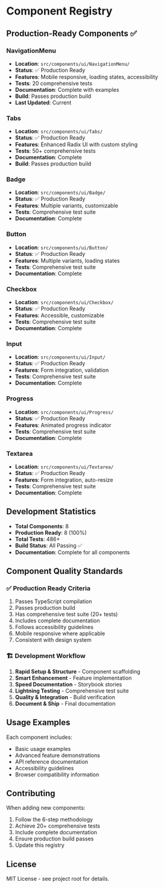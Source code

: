 # Component Registry

## Production-Ready Components ✅

### NavigationMenu

- **Location**: `src/components/ui/NavigationMenu/`
- **Status**: ✅ Production Ready
- **Features**: Mobile responsive, loading states, accessibility
- **Tests**: 20 comprehensive tests
- **Documentation**: Complete with examples
- **Build**: Passes production build
- **Last Updated**: Current

### Tabs

- **Location**: `src/components/ui/Tabs/`
- **Status**: ✅ Production Ready
- **Features**: Enhanced Radix UI with custom styling
- **Tests**: 50+ comprehensive tests
- **Documentation**: Complete
- **Build**: Passes production build

### Badge

- **Location**: `src/components/ui/Badge/`
- **Status**: ✅ Production Ready
- **Features**: Multiple variants, customizable
- **Tests**: Comprehensive test suite
- **Documentation**: Complete

### Button

- **Location**: `src/components/ui/Button/`
- **Status**: ✅ Production Ready
- **Features**: Multiple variants, loading states
- **Tests**: Comprehensive test suite
- **Documentation**: Complete

### Checkbox

- **Location**: `src/components/ui/Checkbox/`
- **Status**: ✅ Production Ready
- **Features**: Accessible, customizable
- **Tests**: Comprehensive test suite
- **Documentation**: Complete

### Input

- **Location**: `src/components/ui/Input/`
- **Status**: ✅ Production Ready
- **Features**: Form integration, validation
- **Tests**: Comprehensive test suite
- **Documentation**: Complete

### Progress

- **Location**: `src/components/ui/Progress/`
- **Status**: ✅ Production Ready
- **Features**: Animated progress indicator
- **Tests**: Comprehensive test suite
- **Documentation**: Complete

### Textarea

- **Location**: `src/components/ui/Textarea/`
- **Status**: ✅ Production Ready
- **Features**: Form integration, auto-resize
- **Tests**: Comprehensive test suite
- **Documentation**: Complete

## Development Statistics

- **Total Components**: 8
- **Production Ready**: 8 (100%)
- **Total Tests**: 486+
- **Build Status**: All Passing ✅
- **Documentation**: Complete for all components

## Component Quality Standards

### ✅ Production Ready Criteria

1. Passes TypeScript compilation
2. Passes production build
3. Has comprehensive test suite (20+ tests)
4. Includes complete documentation
5. Follows accessibility guidelines
6. Mobile responsive where applicable
7. Consistent with design system

### 🏗️ Development Workflow

1. **Rapid Setup & Structure** - Component scaffolding
2. **Smart Enhancement** - Feature implementation
3. **Speed Documentation** - Storybook stories
4. **Lightning Testing** - Comprehensive test suite
5. **Quality & Integration** - Build verification
6. **Document & Ship** - Final documentation

## Usage Examples

Each component includes:

- Basic usage examples
- Advanced feature demonstrations
- API reference documentation
- Accessibility guidelines
- Browser compatibility information

## Contributing

When adding new components:

1. Follow the 6-step methodology
2. Achieve 20+ comprehensive tests
3. Include complete documentation
4. Ensure production build passes
5. Update this registry

## License

MIT License - see project root for details.
